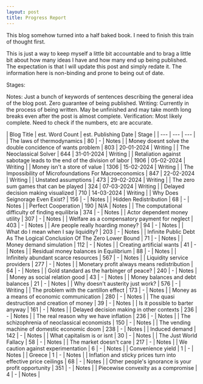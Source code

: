 ```yaml
---
layout: post
title: Progress Report
---
```


This blog somehow turned into a half baked book. I need to finish this train of thought first.

This is just a way to keep myself a little bit accountable and to brag a little bit about how many ideas I have and how many end up being published. The expectation is that I will update this post and simply redate it. The information here is non-binding and prone to being out of date.

Stages:

Notes: Just a bunch of keywords of sentences describing the general idea of the blog post. Zero guarantee of being published.
Writing: Currently in the process of being written. May be unfinished and may take month long breaks even after the post is almost complete.
Verification: Most likely complete. Need to check if the numbers, etc are accurate.


| Blog Title | est. Word Count | est. Publishing Date | Stage |
| --- | --- | --- |
| The laws of thermodynamics | 80 | - | Notes |
| Money doesnt solve the double concidence of wants problem | 803 | 20-01-2024 | Writing |
| The Neoclassical Solver | 644 | 31-01-2024 | Writing |
| Retaliation against sabotage leads to the end of the division of labor | 1906 | 05-02-2024 | Writing |
| Money isn't a store of value | 1306 | 15-02-2024 | Writing |
| The Impossibility of Microfoundations For Macroeconomics | 847 | 22-02-2024 | Writing |
| Unstated assumptions | 473 | 29-02-2024 | Writing |
| The zero sum games that can be played | 324 | 07-03-2024 | Writing |
| Delayed decision making visualized | 710 | 14-03-2024 | Writing |
| Why Does Seignorage Even Exist? | 156 | - | Notes |
| Hidden Redistribution | 68 | - | Notes |
| Perfect Cooperation | 190 |  N/A | Notes |
| The computational difficulty of finding equilibria | 374 | - | Notes |
| Actor dependent money utility | 307 | - | Notes |
| Welfare as a compensatory payment for neglect | 403 | - | Notes |
| Are people really hoarding money? | 94 | - | Notes |
| What do I mean when I say liquidity? | 203 | - | Notes |
| Infinite Public Debt As The Logical Conclusion Of The Zero Lower Bound | 71 | - | Notes |
| Money demand simulation | 112 | - | Notes |
| Creating artificial wants | 41 | - | Notes |
| Residual money balances in Equilibrium | 88 | - | Notes |
| Infinitely abundant scarce resources | 567 | - | Notes |
| Liquidity service providers | 277 | - | Notes |
| Monetary profit always means redistribution | 64 | - | Notes |
| Gold standard as the harbinger of peace? | 240 | - | Notes |
| Money as social relation good | 43 | - | Notes |
| Money balances and debt balances | 21 | - | Notes |
| Why doesn't austerity just work? | 576 | - | Writing |
| The problem with the cantillon effect | 173 | - | Notes |
| Money as a means of economic communication | 280 | - | Notes |
| The quasi destruction and creation of money | 39 | - | Notes |
| Is it possible to barter anyway | 161 | - | Notes |
| Delayed decision making in other contexts | 236 | - | Notes |
| The real reason why we have inflation | 236 | - | Notes |
| The schizophrenia of neoclassical economists | 150 | - | Notes |
| The vending machine of domestic economic doom | 238 | - | Notes |
| Induced demand | 142 | - | Notes |
| What capitalism is or isnt | 30 | - | Notes |
| The Just World Fallacy | 58 | - | Notes |
| The market doesn't care | 217 | - | Notes |
| We caution against experimentation | 6 | - | Notes |
| Convenience yield | 1 | - | Notes |
| Greece | 1 | - | Notes |
| Inflation and sticky prices turn into effective price ceilings | 68 | - | Notes |
| Other people's ignorance is your profit opportunity | 351 | - | Notes |
| Piecewise convexity as a compromise | 4 | - | Notes |